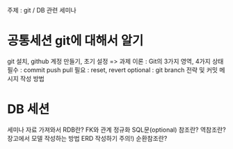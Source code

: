 주제 : git / DB 관련 세미나

# 공통세션 git에 대해서 알기
git 설치, github 계정 만들기, 초기 설정 => 과제
이론 : Git의 3가지 영역, 4가지 상태
필수 : commit push pull 
필요 : reset, revert
optional : git branch 전략 및 커밋 메시지 작성 방법

# DB 세션
세미나 자료 가져와서
RDB란?
FK와 관계 
정규화
SQL문(optional)
참조란? 역참조란?
장고에서 모델 작성하는 방법
ERD 작성하기
주의!) 순환참조란?